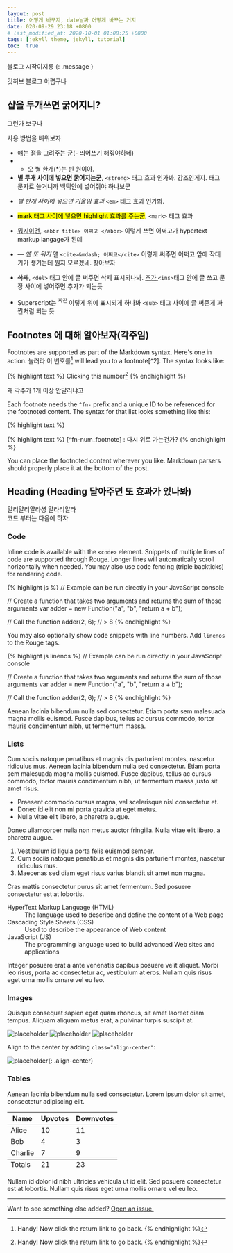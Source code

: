 ```yaml
---
layout: post
title: 어떻게 바꾸지, date날짜 어떻게 바꾸는 거지 
date: 020-09-29 23:18 +0800
# last_modified_at: 2020-10-01 01:08:25 +0800
tags: [jekyll theme, jekyll, tutorial]
toc:  true
---
```

<!-- Welcome to **Not Pure Poole**! This is an example post to show the layout. -->
블로그 시작이지롱
{: .message }

<!-- 2020-09-29 23:18 +0800 -->
<!-- First, do you notice the TOC on the right side? Try to scroll down to read this post, you'll find that the TOC is always sticky in the viewport.

Cum sociis natoque penatibus et magnis <a href="#">dis parturient montes</a>, nascetur ridiculus mus. *Aenean eu leo quam.* Pellentesque ornare sem lacinia quam venenatis vestibulum. Sed posuere consectetur est at lobortis. Cras mattis consectetur purus sit amet fermentum.

> Curabitur blandit tempus porttitor. Nullam quis risus eget urna mollis ornare vel eu leo. Nullam id dolor id nibh ultricies vehicula ut id elit.

Etiam porta **sem malesuada magna** mollis euismod. Cras mattis consectetur purus sit amet fermentum. Aenean lacinia bibendum nulla sed consectetur. -->

깃허브 블로그 어렵구나 

<!-- ## Inline HTML elements -->
## 샵을 두개쓰면 굵어지니?
그런가 보구나

<!-- HTML defines a long list of available inline tags, a complete list of which can be found on the [Mozilla Developer Network](https://developer.mozilla.org/en-US/docs/Web/HTML/Element). -->

사용 방법을 배워보자

- 얘는 점을 그려주는 군(- 띄어쓰기 해줘야하네)
- * 오 별 한개(*)는 빈 원이야. 
- **별 두개 사이에 넣으면 굵어지는군**, `<strong>` 태그 효과 인가봐. 강조인게지. 태그 문자로 쓸거니까 백틱안에 넣어줘야 하나보군
<!-- - **To bold text**, use `<strong>`. -->
- *별 한개 사이에 넣으면 기울임 효과* `<em>` 태그 효과 인가봐.
<!-- - *To italicize text*, use `<em>`. -->
- <mark>mark 태그 사이에 넣으면 highlight 효과를 주는군</mark>, `<mark>` 태그 효과

<!-- - <mark>To highlight</mark>, use `<mark>`. -->
- <abbr title = "HyperText Markup Langage">뭐지이건</abbr>, `<abbr title> 어쩌고 </abbr>` 이렇게 쓰면 어쩌고가 hypertext markup langage가 된데

<!-- - Abbreviations, like <abbr title="HyperText Markup Langage">HTML</abbr> should use `<abbr>`, with an optional `title` attribute for the full phrase. -->

- <cite>&mdash; 얜 또 뭐지</cite> 얜 `<cite>&mdash; 어쩌고</cite>` 이렇게 써주면 어쩌고 앞에 작대기가 생기는데 뭔지 모르겠네. 찾아보자

<!-- - Citations, like <cite>&mdash; Mark Otto</cite>, should use `<cite>`. -->
- <del>삭제</del>, `<del>` 태그 안에 글 써주면 삭제 표시되나봐. <ins> 추가 </ins> `<ins>`태그 안에 글 쓰고 문장 사이에 넣어주면 추가가 되는듯
<!-- - <del>Deleted</del> text should use `<del>` and <ins>inserted</ins> text should use `<ins>`. -->
- Superscript는 <sup> 짜잔 </sup> 이렇게 위에 표시되게 하나봐 `<sub>` 태그 사이에 글 써준게 짜짠처럼 되는 듯
<!-- - Superscript <sup>text</sup> uses `<sup>` and subscript <sub>text</sub> uses `<sub>`. -->

<!-- Most of these elements are styled by browsers with few modifications on our part. -->

## Footnotes 에 대해 알아보자(각주임)

Footnotes are supported as part of the Markdown syntax. Here's one in action. 눌러라 이 번호를[^fn-sample_footnote] will lead you to a footnote[^2]. The syntax looks like: 


{% highlight text %}
Clicking this number[^fn-sample_footnote]
{% endhighlight %}

왜 각주가 1개 이상 안달리냐고

<!-- <sup>[2](#footnote_2)</sup> -->

<!-- {% highlight text %}
뭔지 모르겠네[^fn-ex_footnote]
{% endhighlight %} -->


Each footnote needs the `^fn-` prefix and a unique ID to be referenced for the footnoted content. The syntax for that list looks something like this:

{% highlight text %}
[^fn-sample_footnote]: Handy! Now click the return link to go back.
{% endhighlight %}

{% highlight text %}
[^fn-num_footnote] : 다시 위로 가는건가?
{% endhighlight %}

You can place the footnoted content wherever you like. Markdown parsers should properly place it at the bottom of the post.

## Heading (Heading 달아주면 또 효과가 있나봐)

<!-- Vivamus sagittis lacus vel augue rutrum faucibus dolor auctor. Duis mollis, est non commodo luctus, nisi erat porttitor ligula, eget lacinia odio sem nec elit. Morbi leo risus, porta ac consectetur ac, vestibulum at eros. -->
얄리얄리얄라셩 얄라리얄라   
코드 부터는 다음에 하자 

### Code

Inline code is available with the `<code>` element. Snippets of multiple lines of code are supported through Rouge. Longer lines will automatically scroll horizontally when needed. You may also use code fencing (triple backticks) for rendering code.

{% highlight js %}
// Example can be run directly in your JavaScript console

// Create a function that takes two arguments and returns the sum of those arguments
var adder = new Function("a", "b", "return a + b");

// Call the function
adder(2, 6);
// > 8
{% endhighlight %}

You may also optionally show code snippets with line numbers. Add `linenos` to the Rouge tags.

{% highlight js linenos %}
// Example can be run directly in your JavaScript console

// Create a function that takes two arguments and returns the sum of those arguments
var adder = new Function("a", "b", "return a + b");

// Call the function
adder(2, 6);
// > 8
{% endhighlight %}

Aenean lacinia bibendum nulla sed consectetur. Etiam porta sem malesuada magna mollis euismod. Fusce dapibus, tellus ac cursus commodo, tortor mauris condimentum nibh, ut fermentum massa.

### Lists

Cum sociis natoque penatibus et magnis dis parturient montes, nascetur ridiculus mus. Aenean lacinia bibendum nulla sed consectetur. Etiam porta sem malesuada magna mollis euismod. Fusce dapibus, tellus ac cursus commodo, tortor mauris condimentum nibh, ut fermentum massa justo sit amet risus.

- Praesent commodo cursus magna, vel scelerisque nisl consectetur et.
- Donec id elit non mi porta gravida at eget metus.
- Nulla vitae elit libero, a pharetra augue.

Donec ullamcorper nulla non metus auctor fringilla. Nulla vitae elit libero, a pharetra augue.

1. Vestibulum id ligula porta felis euismod semper.
2. Cum sociis natoque penatibus et magnis dis parturient montes, nascetur ridiculus mus.
3. Maecenas sed diam eget risus varius blandit sit amet non magna.

Cras mattis consectetur purus sit amet fermentum. Sed posuere consectetur est at lobortis.

<dl>
  <dt>HyperText Markup Language (HTML)</dt>
  <dd>The language used to describe and define the content of a Web page</dd>

  <dt>Cascading Style Sheets (CSS)</dt>
  <dd>Used to describe the appearance of Web content</dd>

  <dt>JavaScript (JS)</dt>
  <dd>The programming language used to build advanced Web sites and applications</dd>
</dl>

Integer posuere erat a ante venenatis dapibus posuere velit aliquet. Morbi leo risus, porta ac consectetur ac, vestibulum at eros. Nullam quis risus eget urna mollis ornare vel eu leo.

### Images

Quisque consequat sapien eget quam rhoncus, sit amet laoreet diam tempus. Aliquam aliquam metus erat, a pulvinar turpis suscipit at.

![placeholder](http://placehold.it/800x400 "Large example image")
![placeholder](http://placehold.it/400x200 "Medium example image")
![placeholder](http://placehold.it/200x200 "Small example image")

Align to the center by adding `class="align-center"`:

![placeholder](http://placehold.it/400x200 "Medium example image"){: .align-center}

### Tables

Aenean lacinia bibendum nulla sed consectetur. Lorem ipsum dolor sit amet, consectetur adipiscing elit.

<table>
  <thead>
    <tr>
      <th>Name</th>
      <th>Upvotes</th>
      <th>Downvotes</th>
    </tr>
  </thead>
  <tfoot>
    <tr>
      <td>Totals</td>
      <td>21</td>
      <td>23</td>
    </tr>
  </tfoot>
  <tbody>
    <tr>
      <td>Alice</td>
      <td>10</td>
      <td>11</td>
    </tr>
    <tr>
      <td>Bob</td>
      <td>4</td>
      <td>3</td>
    </tr>
    <tr>
      <td>Charlie</td>
      <td>7</td>
      <td>9</td>
    </tr>
  </tbody>
</table>

Nullam id dolor id nibh ultricies vehicula ut id elit. Sed posuere consectetur est at lobortis. Nullam quis risus eget urna mollis ornare vel eu leo.

-----

Want to see something else added? <a href="https://github.com/vszhub/not-pure-poole/issues/new">Open an issue.</a>

[^fn-sample_footnote]: Handy! Now click the return link to go back.
<!-- [^fn-ex_footnote] : 다시 위로 가는건가? -->
<!-- <a name = "footnoet_2">2</a>: 두 번째 주석 -->
[^1]: 첫번째 주석
<!-- [^2] : 두번 째 주석 -->